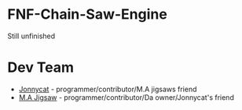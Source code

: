 # FNF-Chain-Saw-Engine

Still unfinished
 
# Dev Team  
 - [Jonnycat](https://www.youtube.com/channel/UCl5FLEH27WMrovjzwVrBcJA) -  programmer/contributor/M.A jigsaws friend 
 - [M.A Jigsaw](https://www.youtube.com/channel/UC2Sk7vtPzOvbVzdVTWrribQ) -  programmer/contributor/Da owner/Jonnycat's friend
